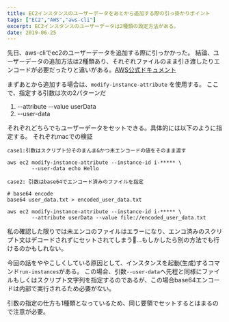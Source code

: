 ```yaml
---
title: EC2インスタンスのユーザーデータをあとから追加する際の引っ掛かりポイント
tags: ["EC2","AWS","aws-cli"]
excerpt: EC2インスタンスのユーザーデータは2種類の設定方法がある。
date: 2019-06-25
---
```


先日、aws-cliでec2のユーザーデータを追加する際に引っかかった。
結論、ユーザーデータの追加方法は2種類あり、それぞれファイルのまま引き渡したりエンコードが必要だったりと違いがある。[AWS公式ドキュメント](https://docs.aws.amazon.com/ja_jp/AWSEC2/latest/UserGuide/user-data.html)

まずあとから追加する場合は、`modify-instance-attribute` を使用する。
ここで、指定する引数は次の2パターンだ

1. --attribute --value userData <value>
2. --user-data <value>

それぞれどちらでもユーザーデータをセットできる。具体的には以下のように指定する。
それぞれmacでの検証
```
case1:引数はスクリプト分そのまんま&かつ未エンコードの値をそのまま渡す

aws ec2 modify-instance-attribute --instance-id i-***** \
        --user-data echo Hello
```
```
case2: 引数はbase64でエンコード済みのファイルを指定

# base64 encode
base64 user_data.txt > encoded_user_data.txt

aws ec2 modify-instance-attribute --instance-id i-***** \
        --attribute userData --value file://encoded_user_data.txt
```

私の確認した限りでは未エンコのファイルはエラーになり、エンコ済みのスクリプト文はデコードされずにセットされてしまう…もしかしたら別の方法でも行けるのかもしれない。

今回の話をややこしくしている原因として、インスタンスを起動(生成)するコマンド`run-instances`がある。
この場合、引数`--user-data`へ先程と同様にファイルもしくはスクリプト文字列を指定するのであるが、この場合base64エンコードは内部で実行されるため必要がない。

引数の指定の仕方も1種類となっているため、同じ要領でセットするとはまるので注意が必要。


